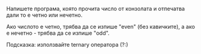 Напишете програма, която прочита число от конзолата и отпечатва дали то е
четно или нечетно.

Ако числото е четно, трябва да се изпише "even" (без кавичките), а ако е
нечетно - трябва да се изпише "odd".

Подсказка: използвайте ternary оператора (?:)
